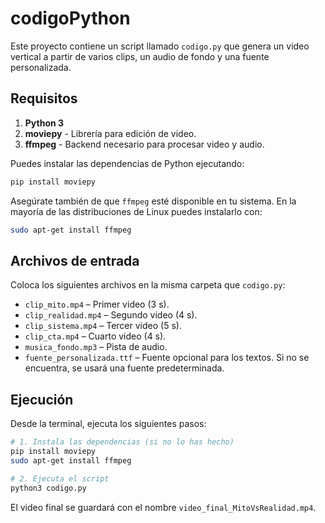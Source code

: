 # codigoPython

Este proyecto contiene un script llamado `codigo.py` que genera un video vertical a partir de varios clips, un audio de fondo y una fuente personalizada.

## Requisitos

1. **Python 3**
2. **moviepy** - Librería para edición de video.
3. **ffmpeg** - Backend necesario para procesar video y audio.

Puedes instalar las dependencias de Python ejecutando:

```bash
pip install moviepy
```

Asegúrate también de que `ffmpeg` esté disponible en tu sistema. En la mayoría de las distribuciones de Linux puedes instalarlo con:

```bash
sudo apt-get install ffmpeg
```

## Archivos de entrada

Coloca los siguientes archivos en la misma carpeta que `codigo.py`:

- `clip_mito.mp4`        – Primer video (3 s).
- `clip_realidad.mp4`    – Segundo video (4 s).
- `clip_sistema.mp4`     – Tercer video (5 s).
- `clip_cta.mp4`         – Cuarto video (4 s).
- `musica_fondo.mp3`     – Pista de audio.
- `fuente_personalizada.ttf` – Fuente opcional para los textos. Si no se encuentra, se usará una fuente predeterminada.

## Ejecución

Desde la terminal, ejecuta los siguientes pasos:

```bash
# 1. Instala las dependencias (si no lo has hecho)
pip install moviepy
sudo apt-get install ffmpeg

# 2. Ejecuta el script
python3 codigo.py
```

El video final se guardará con el nombre `video_final_MitoVsRealidad.mp4`.